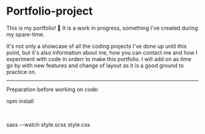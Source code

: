 # Portfolio-project

This is my portfolio!
💼
It is a work in progress, something I've created during my spare-time.

It's not only a showcase of all the coding projects I've done up until this point, but it's also information about me, how you can contact me and how I experiment with code in orderr to make this portfolio. I will add on as time go by with new features and change of layout as it is a good ground to practice on.

____________

Preparation before working on code:


npm install

<br> 

sass --watch style.scss style.css

